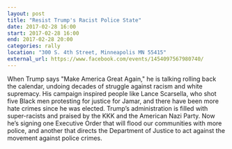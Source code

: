```yaml
---
layout: post
title: "Resist Trump's Racist Police State"
date: 2017-02-28 16:00
start: 2017-02-28 16:00
end: 2017-02-28 20:00
categories: rally
location: "300 S. 4th Street, Minneapolis MN 55415"
external_url: https://www.facebook.com/events/1454097567980740/
---
```

When Trump says "Make America Great Again," he is talking rolling back the calendar, undoing decades of struggle against racism and white supremacy. His campaign inspired people like Lance Scarsella, who shot five Black men protesting for justice for Jamar, and there have been more hate crimes since he was elected. Trump’s administration is filled with super-racists and praised by the KKK and the American Nazi Party. Now he’s signing one Executive Order that will flood our communities with more police, and another that directs the Department of Justice to act against the movement against police crimes.

